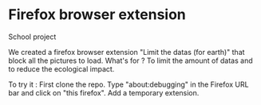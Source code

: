 # Firefox browser extension

School project

We created a firefox browser extension "Limit the datas (for earth)" that block all the pictures to load. 
What's for ? To limit the amount of datas and to reduce the ecological impact.

To try it :
First clone the repo.
Type "about:debugging" in the Firefox URL bar and click on "this firefox".
Add a temporary extension.


